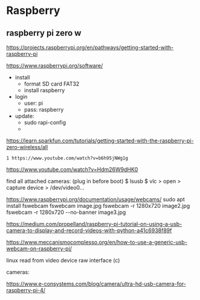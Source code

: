 # Raspberry


## raspberry pi zero w


https://projects.raspberrypi.org/en/pathways/getting-started-with-raspberry-pi

https://www.raspberrypi.org/software/



- install 
	- format SD card FAT32
	- install raspberry
- login
	- user: pi
	- pass: raspberry
- update:
	- sudo rapi-config
	- 



https://learn.sparkfun.com/tutorials/getting-started-with-the-raspberry-pi-zero-wireless/all

	1 https://www.youtube.com/watch?v=b6h95jNWg1g


https://www.youtube.com/watch?v=Hdm26W9dHK0




find all attached cameras:
(plug in before boot)
$ lsusb
$ vlc > open > capture device > /dev/video0...




https://www.raspberrypi.org/documentation/usage/webcams/
sudo apt install fswebcam
fswebcam image.jpg
fswebcam -r 1280x720 image2.jpg
fswebcam -r 1280x720 --no-banner image3.jpg





https://medium.com/propelland/raspberry-pi-tutorial-on-using-a-usb-camera-to-display-and-record-videos-with-python-a41c6938f89f

https://www.meccanismocomplesso.org/en/how-to-use-a-generic-usb-webcam-on-raspberry-pi/





linux read from video device raw interface (c)









cameras:

https://www.e-consystems.com/blog/camera/ultra-hd-usb-camera-for-raspberry-pi-4/




